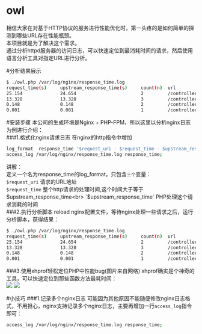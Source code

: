 # owl
相信大家在对基于HTTP协议的服务进行性能优化时，第一头疼的是如何简单的探测到哪些URL存在性能瓶颈。<br>
本项目就是为了解决这个需求。<br>
通过分析httpd服务器的访问日志，可以快速定位到最消耗时间的请求，然后使用语言分析工具对指定URL进行分析。<br>

#分析结果展示
``` bash
$ ./owl.php /var/log/nginx/response_time.log 
request_time(s)     upstream_response_time(s)     count(n)  url       
25.154              24.654                        2         /controller/action1 
13.328              13.328                        3         /controller/action2 
0.148               0.148                         2         /controller/action3 
0.001               0.001                         1         /controller/action4 
```

#安装步骤
本公司的生成环境是Nginx + PHP-FPM，所以这里以分析nginx日志为例进行介绍：<br>
###1.格式化nginx请求日志
在nginx的http指令中增加
``` bash
log_format  response_time '$request_uri - $request_time - $upstream_response_time';
access_log /var/log/nginx/response_time.log response_time;
```
讲解：<br>
    定义一个名为response_time的log_format，只包含`三个`变量：<br>
    `$request_uri`  请求的URL地址<br>
    `$request_time` 整个http请求的处理时间,这个时间大于等于$upstream_response_time<br>
    `$upstream_response_time`  PHP处理这个请求消耗的时间<br>
###2.执行分析脚本
reload nginx配置文件，等待nginx处理一些请求之后，运行分析脚本，获得结果：<br>
``` bash
$ ./owl.php /var/log/nginx/response_time.log 
request_time(s)     upstream_response_time(s)     count(n)  url       
25.154              24.654                        2         /controller/action1 
13.328              13.328                        3         /controller/action2 
0.148               0.148                         2         /controller/action3 
0.001               0.001                         1         /controller/action4 
```
###3.使用xhprof轻松定位PHP中性能bug(图片来自网络)
xhprof确实是个神奇的工具，可以快速定位到那些函数方法最耗时间：<br>
![](https://raw.githubusercontent.com/freemanCD/owl/master/Images/xhprof-2.jpg)
![](https://raw.githubusercontent.com/freemanCD/owl/master/Images/xhprof-1.jpg)

#小技巧
###1.记录多个nginx日志
可能因为其他原因不能随便修改nginx日志格式，不用担心，nginx支持记录多个nginx日志，主要再增加一行`access_log`指令即可：<br>
``` bash
access_log /var/log/nginx/response_time.log response_time;
```

